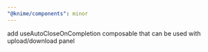 ```yaml
---
"@knime/components": minor
---
```


add useAutoCloseOnCompletion composable that can be used with upload/download panel
